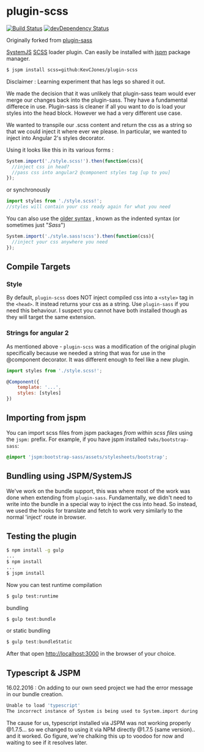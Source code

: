 # plugin-scss

[![Build Status](https://api.travis-ci.org/KevCJones/plugin-scss.svg)](https://api.travis-ci.org/KevCJones/plugin-scss.svg)
[![devDependency Status](https://david-dm.org/KevCJones/plugin-scss/dev-status.svg)](https://david-dm.org/KevCJones/plugin-scss#info=devDependencies)

Originally forked from [plugin-sass](https://github.com/mobilexag/plugin-sass)

[SystemJS](https://github.com/systemjs/systemjs)
[SCSS](http://sass-lang.com) loader plugin. Can easily be installed with
[jspm](http://jspm.io) package manager.

```sh
$ jspm install scss=github:KevCJones/plugin-scss
```

Disclaimer : Learning experiment that has legs so shared it out.

We made the decision that it was unlikely that plugin-sass team would ever merge our changes back into the plugin-sass. They have a fundamental differece in use. Plugin-sass is cleaner if all you want to do is load your styles into the head block. However we had a very different use case. 

We wanted to transpile our .scss content and return the css as a string so that we could inject it where ever we please. In particular, we wanted to inject into Angular 2's styles decorator. 

Using it looks like this in its various forms : 

```js
System.import('./style.scss!').then(function(css){
  //inject css in head?
  //pass css into angular2 @component styles tag [up to you]
});
```

or synchronously

```js
import styles from './style.scss!';
//styles will contain your css ready again for what you need
```

You can also use the [older syntax](http://sass-lang.com/documentation/file.SASS_REFERENCE.html#syntax)
, known as the indented syntax (or sometimes just "_Sass_")

```js
System.import('./style.sass!scss').then(function(css){
  //inject your css anywhere you need
});
```

## Compile Targets

### Style

By default, `plugin-scss` does NOT inject compiled css into a `<style>` tag in the `<head>`. It instead returns your css as a string. Use `plugin-sass` if you need this behaviour. I suspect you cannot have both installed though as they will target the same extension.

### Strings for angular 2

As mentioned above - `plugin-scss` was a modification of the original plugin specifically because we needed a string that was for use in the @component decorator. It was different
enough to feel like a new plugin.

```js
import styles from './style.scss!';

@Component({
    template: '...',
    styles: [styles]
})
```

## Importing from jspm

You can import scss files from jspm packages *from within scss files* using the `jspm:` prefix. For example, if you have jspm installed `twbs/bootstrap-sass`:

```scss
@import 'jspm:bootstrap-sass/assets/stylesheets/bootstrap';
```

## Bundling using JSPM/SystemJS

We've work on the bundle support, this was where most of the work was done when extending from `plugin-sass`. Fundamentally, we didn't need to write into the bundle in a special way to inject the css into head. So instead, we used the hooks for translate and fetch to work very similarly to the normal 'inject' route in browser.

## Testing the plugin

```sh
$ npm install -g gulp
...
$ npm install
...
$ jspm install
```

Now you can test runtime compilation

```sh
$ gulp test:runtime
```

bundling

```sh
$ gulp test:bundle
```

or static bundling

```sh
$ gulp test:bundleStatic
```

After that open [http://localhost:3000](http://localhost:3000) in the browser
of your choice.

## Typescript & JSPM 

16.02.2016 : On adding to our own seed project we had the error message in our bundle creation.

```sh
Unable to load 'typescript'
The incorrect instance of System is being used to System.import during builds.
```

The cause for us, typescript installed via JSPM was not working properly @1.7.5... so we changed to using it via NPM directly @1.7.5 (same version).. and it worked. Go figure, we're chalking this up to voodoo for now and waiting to see if it resolves later.
